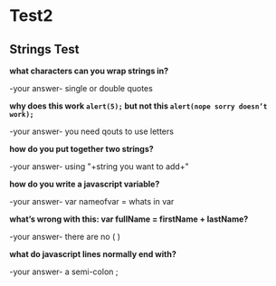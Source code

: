 # Test2
## Strings Test


**what characters can you wrap strings in?**

-your answer-  single or double quotes


**why does this work `alert(5);` but not this `alert(nope sorry doesn’t work);`**

-your answer- you need qouts to use letters


**how do you put together two strings?**

-your answer- using "+string you want to add+"


**how do you write a javascript variable?**

-your answer- var nameofvar = whats in var


**what’s wrong with this: var fullName = firstName + lastName?**

-your answer- there are no ( ) 


**what do javascript lines normally end with?**

-your answer- a semi-colon ;
